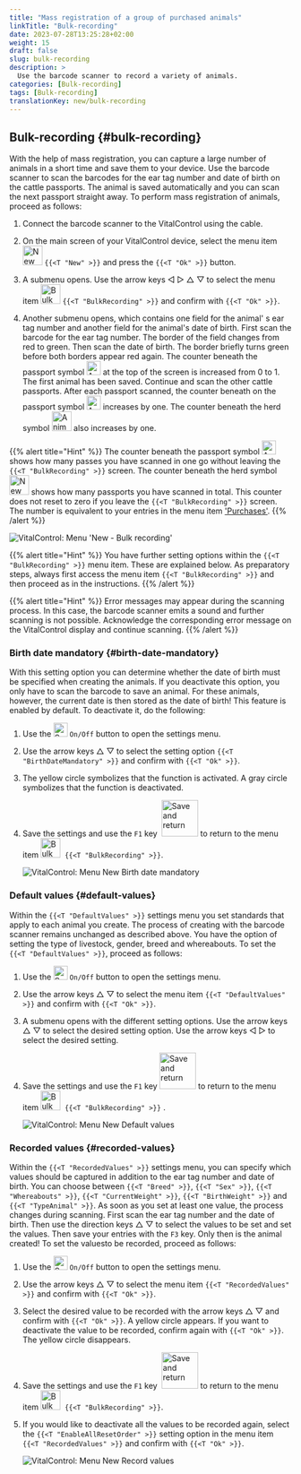 ```yaml
---
title: "Mass registration of a group of purchased animals"
linkTitle: "Bulk-recording"
date: 2023-07-28T13:25:28+02:00
weight: 15
draft: false
slug: bulk-recording
description: >
  Use the barcode scanner to record a variety of animals.
categories: [Bulk-recording]
tags: [Bulk-recording]
translationKey: new/bulk-recording
---
```

## Bulk-recording {#bulk-recording}

With the help of mass registration, you can capture a large number of animals in a short time and save them to your device. Use the barcode scanner to scan the barcodes for the ear tag number and date of birth on the cattle passports. The animal is saved automatically and you can scan the next passport straight away. To perform mass registration of animals, proceed as follows:

1. Connect the barcode scanner to the VitalControl using the cable.

2. On the main screen of your VitalControl device, select the menu item <img src="/icons/main/new-animal.svg" width="35" align="bottom" alt="New animal" /> `{{<T "New" >}}` and press the `{{<T "Ok" >}}` button.

3. A submenu opens. Use the arrow keys ◁ ▷ △ ▽ to select the menu item <img src="/icons/main/barcode-scan.svg" width="35" align="bottom" alt="Bulk recording" /> `{{<T "BulkRecording" >}}` and confirm with `{{<T "Ok" >}}`.

4. Another submenu opens, which contains one field for the animal' s ear tag number and another field for the animal's date of birth. First scan the barcode for the ear tag number. The border of the field changes from red to green. Then scan the date of birth. The border briefly turns green before both borders appear red again. The counter beneath the passport symbol <img src="/icons/header/animal-passports.svg" width="25" align="bottom" alt="Animal passports" title="Animal passports" /> at the top of the screen is increased from 0 to 1. The first animal has been saved. Continue and scan the other cattle passports. After each passport scanned, the counter beneath on the passport symbol <img src="/icons/header/animal-passports.svg" width="25" align="bottom" alt="Animal passports" title="Animal passports" /> increases by one. The counter beneath the herd symbol <img src="/icons/header/group.svg" width="35" align="bottom" alt="Animal group"  title="Animal group" /> also increases by one. 

{{% alert title="Hint" %}}
The counter beneath the passport symbol <img src="/icons/header/animal-passports.svg" width="25" align="bottom" alt="Animal passports" title="Animal passports" /> shows how many passes you have scanned in one go without leaving the `{{<T "BulkRecording" >}}` screen. The counter beneath the herd symbol <img src="/icons/header/group.svg" width="35" align="bottom" alt="New animal" /> shows how many passports you have scanned in total. This counter does not reset to zero if you leave the `{{<T "BulkRecording" >}}` screen. The number is equivalent to your entries in the menu item ['Purchases'](../new-on-farm/purchased-animals/).
{{% /alert %}}

   ![VitalControl: Menu 'New - Bulk recording'](../images/bulk-recording.png "Bulk recording")

{{% alert title="Hint" %}}
You have further setting options within the `{{<T "BulkRecording" >}}` menu item. These are explained below. As preparatory steps, always first access the menu item `{{<T "BulkRecording" >}}` and then proceed as in the instructions.
{{% /alert %}}

{{% alert title="Hint" %}}
Error messages may appear during the scanning process. In this case, the barcode scanner emits a sound and further scanning is not possible. Acknowledge the corresponding error message on the VitalControl display and continue scanning.
{{% /alert %}}

### Birth date mandatory {#birth-date-mandatory}

With this setting option you can determine whether the date of birth must be specified when creating the animals. If you deactivate this option, you only have to scan the barcode to save an animal. For these animals, however, the current date is then stored as the date of birth! This feature is enabled by default. To deactivate it, do the following:

1. Use the <img src="/icons/gear.svg" width="25" align="bottom" alt="Settings menu" /> `On/Off` button to open the settings menu.

2. Use the arrow keys △ ▽ to select the setting option `{{<T "BirthDateMandatory" >}}` and confirm with `{{<T "Ok" >}}`.

3. The yellow circle symbolizes that the function is activated. A gray circle symbolizes that the function is deactivated.

4. Save the settings and use the `F1` key &nbsp;<img src="/icons/footer/save_exit.svg" width="65" align="bottom" alt="Save and return" /> to return to the menu item <img src="/icons/main/barcode-scan.svg" width="35" align="bottom" alt="Bulk recording" />&nbsp; `{{<T "BulkRecording" >}}`.

   ![VitalControl: Menu New Birth date mandatory](../images/birthdate.png "Birth date mandatory")

### Default values {#default-values}

Within the `{{<T "DefaultValues" >}}` settings menu you set standards that apply to each animal you create. The process of creating with the barcode scanner remains unchanged as described above. You have the option of setting the type of livestock, gender, breed and whereabouts. To set the `{{<T "DefaultValues" >}}`, proceed as follows:

1. Use the <img src="/icons/gear.svg" width="25" align="bottom" alt="Settings menu" /> `On/Off` button to open the settings menu.

2. Use the arrow keys △ ▽ to select the menu item `{{<T "DefaultValues" >}}` and confirm with `{{<T "Ok" >}}`.

3. A submenu opens with the different setting options. Use the arrow keys △ ▽ to select the desired setting option. Use the arrow keys ◁ ▷ to select the desired setting.

4. Save the settings and use the `F1` key&nbsp;<img src="/icons/footer/save_exit.svg" width="65" align="bottom" alt="Save and return" /> to return to the menu item <img src="/icons/main/barcode-scan.svg" width="35" align="bottom" alt="Bulk recording" />&nbsp; `{{<T "BulkRecording" >}}` .

   ![VitalControl: Menu New Default values](../images/defaultvalues.png "Default values")

### Recorded values {#recorded-values}

Within the `{{<T "RecordedValues" >}}` settings menu, you can specify which values ​​should be captured in addition to the ear tag number and date of birth. You can choose between `{{<T "Breed" >}}`, `{{<T "Sex" >}}`, `{{<T "Whereabouts" >}}`, `{{<T "CurrentWeight" >}}`, `{{<T "BirthWeight" >}}` and `{{<T "TypeAnimal" >}}`. As soon as you set at least one value, the process changes during scanning. First scan the ear tag number and the date of birth. Then use the direction keys △ ▽ to select the values ​​to be set and set the values. Then save your entries with the `F3` key. Only then is the animal created! To set the values ​​to be recorded, proceed as follows:

1. Use the <img src="/icons/gear.svg" width="25" align="bottom" alt="Settings menu" /> `On/Off` button to open the settings menu.

2. Use the arrow keys △ ▽ to select the menu item `{{<T "RecordedValues" >}}` and confirm with `{{<T "Ok" >}}`.

3. Select the desired value to be recorded with the arrow keys △ ▽ and confirm with `{{<T "Ok" >}}`. A yellow circle appears. If you want to deactivate the value to be recorded, confirm again with `{{<T "Ok" >}}`. The yellow circle disappears.

4. Save the settings and use the `F1` key &nbsp;<img src="/icons/footer/save_exit.svg" width="65" align="bottom" alt="Save and return" /> to return to the menu item <img src="/icons/main/barcode-scan.svg" width="35" align="bottom" alt="Bulk recording" />&nbsp; `{{<T "BulkRecording" >}}`.

5. If you would like to deactivate all the values ​​to be recorded again, select the `{{<T "EnableAllResetOrder" >}}` setting option in the menu item `{{<T "RecordedValues" >}}` and confirm with `{{<T "Ok" >}}`.

   ![VitalControl: Menu New Record values](../images/recordvalues.png "Record values")